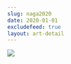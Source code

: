 ```yaml
---
slug: naga2020
date: 2020-01-01
excludefeed: true
layout: art-detail
---
```

![](/art/naga2020.webp)
